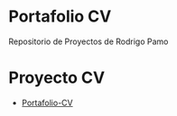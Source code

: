 # Portafolio CV

Repositorio de Proyectos de Rodrigo Pamo

# Proyecto CV

- [Portafolio-CV](https://r-pamo323.github.io/portafolioCV/)
